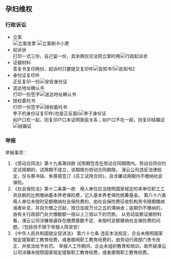 ## 孕妇维权
### 行政诉讼
- 立案  
![立案发票](立案发票.jpg)
![立案刷卡小票](立案刷卡小票.jpg)
- 起诉状  
打印一式三份，自己留一份，其余两份交法院立案时用![行政起诉状](行政起诉状.jpg)
- 证据材料  
答复书复印两份，起诉时只要提交复印件![告知书1](告知书1.jpg)![告知书2](告知书2.jpg)
- 身份证复印件  
正反复印一份![安安身份证](安安身份证.jpg)
- 送达地址确认书  
打印一份签字![送达地址确认书](送达地址确认书.jpg)
- 授权委托书  
打印一份签字![授权委托书](授权委托书.jpg)  
李子的身份证复印件(也是正反面)![李子身份证](李子身份证.jpg)  
如户口在一起，则复印户口本证明家庭关系；如户口不在一起，则复印结婚证![结婚证](结婚证.jpg)  

### 举报
举报事项：
1. 《劳动合同法》第十九条第四款  试用期包含在劳动合同期限内。劳动合同仅约定试用期的，试用期不成立，该期限为劳动合同期限。
濠云公司违反法律规定，仅与蔡书铭、朱蓓蓓签订《员工试用合同》，且涉嫌试用期内不缴纳社会保险。
2. 《社会保险法》第十二条第一款　用人单位应当按照国家规定的本单位职工工资总额的比例缴纳基本养老保险费，记入基本养老保险统筹基金。
第八十六条　用人单位未按时足额缴纳社会保险费的，由社会保险费征收机构责令限期缴纳或者补足，并自欠缴之日起，按日加收万分之五的滞纳金；逾期仍不缴纳的，由有关行政部门处欠缴数额一倍以上三倍以下的罚款。
从劳动监察证据材料看，濠云公司涉嫌普遍存在缴费基数不足、未按时足额缴纳社会保险费的问题。（包括但不限于举报人陈安安）
3. 《中华人民共和国就业促进法》 第六十七条 违反本法规定，企业未按照国家规定提取职工教育经费，或者挪用职工教育经费的，由劳动行政部门责令改正，并依法给予处罚。
举报人工作期间，企业未组织教育和培训，故怀疑濠云公司涉嫌未按照国家规定提取职工教育经费，或者挪用职工教育经费。
